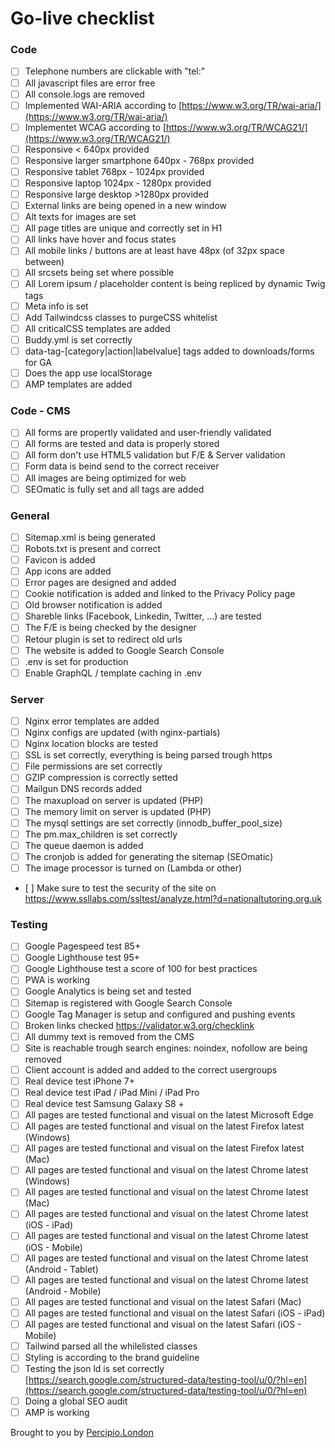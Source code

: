 # Go-live checklist

### Code
- [ ] Telephone numbers are clickable with "tel:"
- [ ] All javascript files are error free
- [ ] All console.logs are removed
- [ ] Implemented WAI-ARIA according to [https://www.w3.org/TR/wai-aria/](https://www.w3.org/TR/wai-aria/)
- [ ] Implementet WCAG according to [https://www.w3.org/TR/WCAG21/](https://www.w3.org/TR/WCAG21/)
- [ ] Responsive < 640px provided
- [ ] Responsive larger smartphone 640px - 768px provided
- [ ] Responsive tablet 768px - 1024px provided
- [ ] Responsive laptop 1024px - 1280px provided
- [ ] Responsive large desktop >1280px provided
- [ ] External links are being opened in a new window 
- [ ] Alt texts for images are set
- [ ] All page titles are unique and correctly set in H1
- [ ] All links have hover and focus states
- [ ] All mobile links / buttons are at least have 48px (of 32px space between)
- [ ] All srcsets being set where possible
- [ ] All Lorem ipsum / placeholder content is being repliced by dynamic Twig tags
- [ ] Meta info is set
- [ ] Add Tailwindcss classes to purgeCSS whitelist
- [ ] All criticalCSS templates are added
- [ ] Buddy.yml is set correctly
- [ ] data-tag-[category|action|labelvalue] tags added to downloads/forms for GA
- [ ] Does the app use localStorage
- [ ] AMP templates are added

### Code - CMS
- [ ] All forms are propertly validated and user-friendly validated
- [ ] All forms are tested and data is properly stored
- [ ] All form don't use HTML5 validation but F/E & Server validation
- [ ] Form data is beind send to the correct receiver
- [ ] All images are being optimized for web
- [ ] SEOmatic is fully set and all tags are added

### General
- [ ] Sitemap.xml is being generated
- [ ] Robots.txt is present and correct
- [ ] Favicon is added
- [ ] App icons are added
- [ ] Error pages are designed and added
- [ ] Cookie notification is added and linked to the Privacy Policy page
- [ ] Old browser notification is added
- [ ] Shareble links (Facebook, Linkedin, Twitter, ...) are tested
- [ ] The F/E is being checked by the designer
- [ ] Retour plugin is set to redirect old urls
- [ ] The website is added to Google Search Console
- [ ] .env is set for production
- [ ] Enable GraphQL / template caching in .env

### Server
- [ ] Nginx error templates are added
- [ ] Nginx configs are updated (with nginx-partials)
- [ ] Nginx location blocks are tested
- [ ] SSL is set correctly, everything is being parsed trough https
- [ ] File permissions are set correctly
- [ ] GZIP compression is correctly setted
- [ ] Mailgun DNS records added
- [ ] The maxupload on server is updated (PHP)
- [ ] The memory limit on server is updated (PHP)
- [ ] The mysql settings are set correctly (innodb_buffer_pool_size)
- [ ] The pm.max_children is set correctly
- [ ] The queue daemon is added
- [ ] The cronjob is added for generating the sitemap (SEOmatic)
- [ ] The image processor is turned on (Lambda or other)
- [ ] Make sure to test the security of the site on https://www.ssllabs.com/ssltest/analyze.html?d=nationaltutoring.org.uk

### Testing
- [ ] Google Pagespeed test 85+
- [ ] Google Lighthouse test 95+
- [ ] Google Lighthouse test a score of 100 for best practices
- [ ] PWA is working
- [ ] Google Analytics is being set and tested
- [ ] Sitemap is registered with Google Search Console
- [ ] Google Tag Manager is setup and configured and pushing events
- [ ] Broken links checked https://validator.w3.org/checklink 
- [ ] All dummy text is removed from the CMS
- [ ] Site is reachable trough search engines: noindex, nofollow are being removed
- [ ] Client account is added and added to the correct usergroups
- [ ] Real device test iPhone 7+
- [ ] Real device test iPad / iPad Mini / iPad Pro
- [ ] Real device test Samsung Galaxy S8 +
- [ ] All pages are tested functional and visual on the latest Microsoft Edge
- [ ] All pages are tested functional and visual on the latest Firefox latest (Windows)
- [ ] All pages are tested functional and visual on the latest Firefox latest (Mac)
- [ ] All pages are tested functional and visual on the latest Chrome latest (Windows)
- [ ] All pages are tested functional and visual on the latest Chrome latest (Mac)
- [ ] All pages are tested functional and visual on the latest Chrome latest (iOS - iPad)
- [ ] All pages are tested functional and visual on the latest Chrome latest (iOS - Mobile)
- [ ] All pages are tested functional and visual on the latest Chrome latest (Android - Tablet)
- [ ] All pages are tested functional and visual on the latest Chrome latest (Android - Mobile)
- [ ] All pages are tested functional and visual on the latest Safari (Mac)
- [ ] All pages are tested functional and visual on the latest Safari (iOS - iPad)
- [ ] All pages are tested functional and visual on the latest Safari (iOS - Mobile)
- [ ] Tailwind parsed all the whilelisted classes
- [ ] Styling is according to the brand guideline
- [ ] Testing the json ld is set correctly [https://search.google.com/structured-data/testing-tool/u/0/?hl=en](https://search.google.com/structured-data/testing-tool/u/0/?hl=en)
- [ ] Doing a global SEO audit
- [ ] AMP is working

Brought to you by [Percipio.London](https://percipio.london/)
